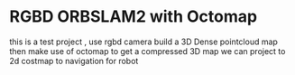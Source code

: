 # RGBD ORBSLAM2 with Octomap
this is a test project , use rgbd camera build a 3D Dense pointcloud map then make use of octomap to get a compressed 3D map 
we can project to 2d costmap to navigation  for robot
